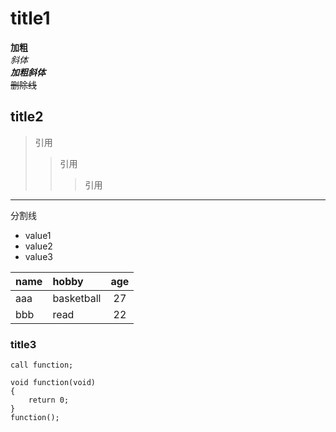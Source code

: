 # title1
**加粗**  
*斜体*  
***加粗斜体***  
~~删除线~~  

## title2
>引用  
>>引用  
>>>引用  

---
分割线  
* value1  
* value2  
* value3  

name|hobby|age
--|:--|:--:
aaa|basketball|27
bbb|read|22

### title3
`call function;`

```
void function(void)
{
    return 0;
}
function();
```  
